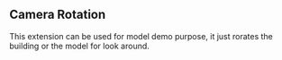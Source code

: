 ## Camera Rotation

This extension can be used for model demo purpose, it just rorates the building or the model for look around.

